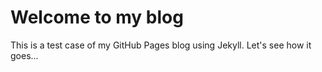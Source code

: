 # Welcome to my blog

This is a test case of my GitHub Pages blog using Jekyll. Let's see how it goes...
